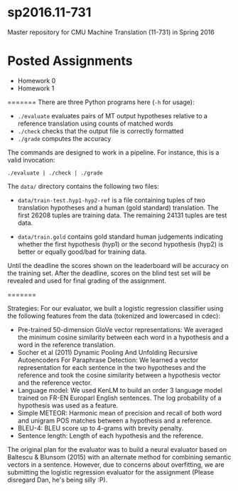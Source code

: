 sp2016.11-731
=============

Master repository for CMU Machine Translation (11-731) in Spring 2016

# Posted Assignments

 * Homework 0
 * Homework 1

=======
There are three Python programs here (`-h` for usage):

 - `./evaluate` evaluates pairs of MT output hypotheses relative to a reference translation using counts of matched words
 - `./check` checks that the output file is correctly formatted
 - `./grade` computes the accuracy

The commands are designed to work in a pipeline. For instance, this is a valid invocation:

    ./evaluate | ./check | ./grade


The `data/` directory contains the following two files:

 - `data/train-test.hyp1-hyp2-ref` is a file containing tuples of two translation hypotheses and a human (gold standard) translation. The first 26208 tuples are training data. The remaining 24131 tuples are test data.

 - `data/train.gold` contains gold standard human judgements indicating whether the first hypothesis (hyp1) or the second hypothesis (hyp2) is better or equally good/bad for training data.

Until the deadline the scores shown on the leaderboard will be accuracy on the training set. After the deadline, scores on the blind test set will be revealed and used for final grading of the assignment.

=======

Strategies:
For our evaluator, we built a logistic regression classifier using the following features from the data (tokenized and lowercased in cdec):
 - Pre-trained 50-dimension GloVe vector representations:  We averaged the minimum cosine similarity between each word in a hypothesis and a word in the reference
translation.
 - Socher et al (2011) Dynamic Pooling And Unfolding Recursive Autoencoders For Paraphrase Detection:  We learned a vector representation for each sentence in the
two hypotheses and the reference and took the cosine similarity between a hypothesis vector and the reference vector.
 - Language model: We used KenLM to build an order 3 language model trained on FR-EN Europarl English sentences.  The log probability of a hypothesis was used as
a feature.
 - Simple METEOR: Harmonic mean of precision and recall of both word and unigram POS matches between a hypothesis and a reference.
 - BLEU-4: BLEU score up to 4-grams with brevity penalty.
 - Sentence length: Length of each hypothesis and the reference.

The original plan for the evaluator was to build a neural evaluator based on Baltescu & Blunsom (2015) with an alternate method for combining semantic vectors
in a sentence.  However, due to concerns about overfitting, we are submitting the logistic regression evaluator for the assignment (Please disregard Dan, he's
being silly :P).
